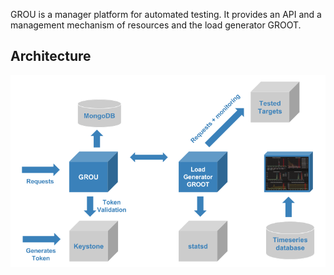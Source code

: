 
GROU is a manager platform for automated testing. It provides an API and a management mechanism of resources and the load generator GROOT.


## Architecture

![Architecture](img/GrouArchitecture.png)
